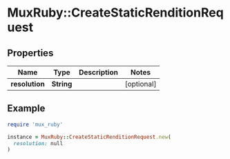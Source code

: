 # MuxRuby::CreateStaticRenditionRequest

## Properties

| Name | Type | Description | Notes |
| ---- | ---- | ----------- | ----- |
| **resolution** | **String** |  | [optional] |

## Example

```ruby
require 'mux_ruby'

instance = MuxRuby::CreateStaticRenditionRequest.new(
  resolution: null
)
```

